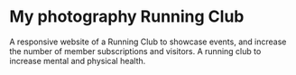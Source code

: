 # My photography Running Club
A responsive website of a Running Club to showcase events, and increase the number of member subscriptions and visitors. A running club to increase mental and physical health. 
